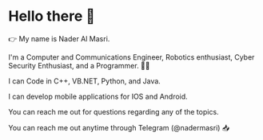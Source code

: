 # Hello there 👋
👉 My name is Nader Al Masri. 

I'm a Computer and Communications Engineer, Robotics enthusiast, Cyber Security Enthusiast, and a Programmer. 👷‍♂️

I can Code in C++, VB.NET, Python, and Java.

I can develop mobile applications for IOS and Android.

You can reach me out for questions regarding any of the topics.

You can reach me out anytime through Telegram (@nadermasri) 📥 
